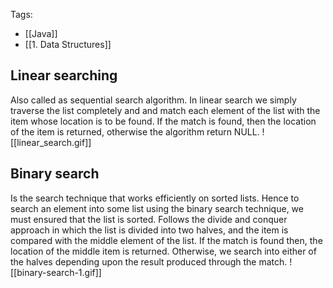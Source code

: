 Tags: 
- [[Java]]
- [[1. Data Structures]]
## Linear searching
Also called as sequential search algorithm. In linear search we simply traverse the list completely and and match each element of the list with the item whose location is to be found. If the match is found, then the location of the item is returned, otherwise the algorithm return NULL. 
![[linear_search.gif]]
## Binary search
Is the search technique that works efficiently on sorted lists. Hence to search an element into some list using the binary search technique, we must ensured that the list is sorted. 
Follows the divide and conquer approach in which the list is divided into two halves, and the item is compared with the middle element of the list. If the match is found then, the location of the middle item is returned. Otherwise, we search into either of the halves depending upon the result produced through the match.
![[binary-search-1.gif]]

